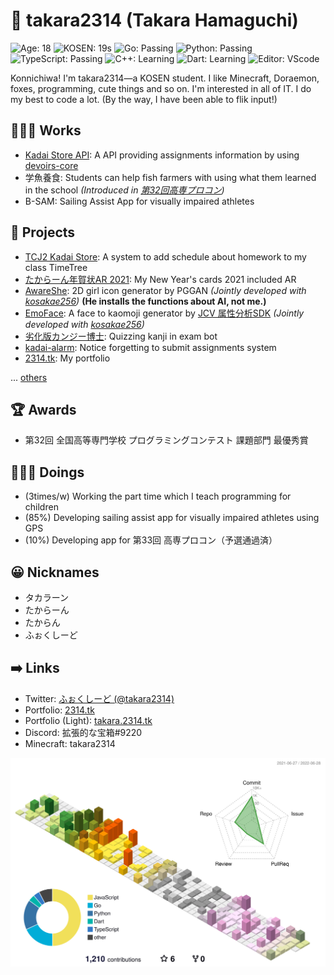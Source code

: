 # 🦊 takara2314 (Takara Hamaguchi)
![Age: 18](https://img.shields.io/badge/Age-18-red?style=for-the-badge)
![KOSEN: 19s](https://img.shields.io/badge/KOSEN-19s-green?style=for-the-badge)
![Go: Passing](https://img.shields.io/badge/Go-passing-00ADD8?style=for-the-badge&logo=go)
![Python: Passing](https://img.shields.io/badge/Python-passing-3572A5?style=for-the-badge&logo=python)
![TypeScript: Passing](https://img.shields.io/badge/TypeScript-passing-3178c6?style=for-the-badge&logo=typescript)
![C++: Learning](https://img.shields.io/badge/C++-learning-f34b7d?style=for-the-badge&logo=cplusplus)
![Dart: Learning](https://img.shields.io/badge/Dart-learning-00b4ab?style=for-the-badge&logo=dart)
![Editor: VScode](https://img.shields.io/badge/Editor-VScode-0078D4?style=for-the-badge&logo=visualstudiocode)

Konnichiwa! I'm takara2314—a KOSEN student. I like Minecraft, Doraemon, foxes, programming, cute things and so on. I'm interested in all of IT. I do my best to code a lot. (By the way, I have been able to flik input!)

## 👨🏽‍💻 Works
- [Kadai Store API](https://github.com/takara2314/kadai-store-api): A API providing assignments information by using [devoirs-core](https://github.com/approvers/devoirs-core)
- 学魚養食: Students can help fish farmers with using what them learned in the school _(Introduced in [第32回高専プロコン](https://youtu.be/GpcsrOywmHA?t=21897))_
- B-SAM: Sailing Assist App for visually impaired athletes

## 📃 Projects
- [TCJ2 Kadai Store](https://github.com/takara2314/tcj2-kadai-store): A system to add schedule about homework to my class TimeTree
- [たからーん年賀状AR 2021](https://github.com/takara2314/nenga2021): My New Year's cards 2021 included AR
- [AwareShe](https://github.com/takara2314/awareshe): 2D girl icon generator by PGGAN _(Jointly developed with [kosakae256](https://github.com/kosakae256))_ **(He installs the functions about AI, not me.)**
- [EmoFace](https://github.com/kosakae256/EmoFace): A face to kaomoji generator by [JCV 属性分析SDK](https://www.japancv.co.jp/solutions/insight_sdk/) _(Jointly developed with [kosakae256](https://github.com/kosakae256))_
- [劣化版カンジー博士](https://github.com/takara2314/downgraded-dr.kanji): Quizzing kanji in exam bot
- [kadai-alarm](https://github.com/takara2314/kadai-alarm): Notice forgetting to submit assignments system
- [2314.tk](https://github.com/takara2314/2314.tk): My portfolio

... [others](https://2314.tk/works)

## 🏆 Awards
- 第32回 全国高等専門学校 プログラミングコンテスト 課題部門 最優秀賞

## 👨🏽‍🔬 Doings
- (3times/w) Working the part time which I teach programming for children
- (85%) Developing sailing assist app for visually impaired athletes using GPS
- (10%) Developing app for 第33回 高専プロコン（予選通過済）

## 😀 Nicknames
- タカラーン
- たからーん
- たからん
- ふぉくしーど

## ➡️ Links
- Twitter: [ふぉくしーど (@takara2314)](https://twitter.com/takara2314)
- Portfolio: [2314.tk](https://2314.tk/)
- Portfolio (Light): [takara.2314.tk](https://takara.2314.tk/)
- Discord: 拡張的な宝箱#9220
- Minecraft: takara2314

![](./profile-3d-contrib/profile-season-animate.svg)
